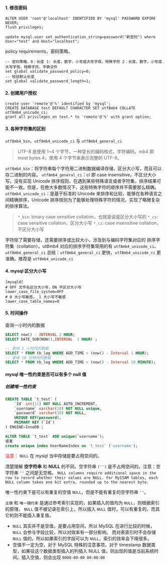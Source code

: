 #### 1. 修改密码

```mysql
ALTER USER 'root'@'localhost' IDENTIFIED BY 'mysql' PASSWORD EXPIRE NEVER;
flush privileges;

update mysql.user set authentication_string=password("新密码") where User="test" and Host="localhost";
```

policy requirements，密码策略。

```mysql
-- 密码策略，0：长度 1: 长度，数字，小写或大写字母，特殊字符 2：长度，数字，小写或大写字母，特殊字符，字典文件
set global validate_password_policy=0;
-- 校验默认长度
set global validate_password_length=1;
```

#### 2. 创建用户授权

```mysql
create user 'remote'@'%' identified by 'mysql';
CREATE DATABASE test DEFAULT CHARACTER SET utf8mb4 COLLATE utf8mb4_unicode_ci;
grant all privileges on test.* to 'remote'@'%' with grant option;
```

#### 3. 各种字符集的区别

`utf8mb4_bin`、`utf8mb4_unicode_ci` 与 `utf8mb4_general_ci`

> UTF-8 是使用 1~4 个字节，一种变长的编码格式，字符编码。mb4 即 most bytes 4，使用 4 个字节来表示完整的 UTF-8。

`utf8mb4_bin`：将字符串每个字符用二进制数据编译存储，区分大小写，而且可以存二进制的内容。
`utf8mb4_general_ci`：*ci* 即 case insensitive，不区分大小写。没有实现 Unicode 排序规则，在遇到某些特殊语言或者字符集，排序结果可能不一致。但是，在绝大多数情况下，这些特殊字符的顺序并不需要那么精确。
`utf8mb4_unicode_ci`：是基于标准的 Unicode 来排序和比较，能够在各种语言之间精确排序，Unicode 排序规则为了能够处理特殊字符的情况，实现了略微复杂的排序算法。

> `*_bin`: binary case sensitive collation，也就是说是区分大小写的
> `*_cs`: case sensitive collation，区分大小写
> `*_ci`: case insensitive collation，不区分大小写

字符除了需要存储，还需要排序或比较大小，涉及到与编码字符集对应的 排序字符集（collation）。ut8mb4 对应的排序字符集常用的有 `utf8mb4_unicode_ci`、`utf8mb4_general_ci`
总结：`utf8mb4_general_ci` 更快，`utf8mb4_unicode_ci` 更准确。推荐是 `utf8mb4_unicode_ci`

#### 4. mysql 区分大小写

```properties
[mysqld]
# OFF 文件名区分大小写，ON 不区分大小写
lower_case_file_system=OFF
# 0 大小写敏感， 1 大小写不敏感
lower_case_table_names=0
```

#### 5. 时间操作

查询一小时内的数据

```sql
SELECT now() - INTERVAL 2 HOUR;
SELECT DATE_SUB(NOW(),INTERVAL  1 HOUR) ;

-- 查询 1 小时内的数据
SELECT * FROM tb_log WHERE ADD_TIME > (now() - Interval 1 HOUR);
-- 查询 10 分钟内的数据
SELECT * FROM tb_log WHERE ADD_TIME > (now() - Interval 10 MINUTE);
```

#### mysql 唯一性约束是否可以有多个 null 值

##### 创建唯一性约束

```sql
CREATE TABLE `t_test` (
    `Id` int(11) NOT NULL AUTO_INCREMENT, 
    `username` varchar(18) NOT NULL unique, 
    `password` varchar(18) NOT NULL, 
    UNIQUE KEY(password),
    PRIMARY KEY (`Id`) 
) ENGINE=InnoDB ;
---
ALTER TABLE `t_test` ADD unique(`username`);
或者
create unique index UserNameIndex on 't_test' ('username');
```

<font color="red">注意：</font> `NULL` 在 *mysql* 当中存储是要占用空间的。

清楚理解 **空字符串** 和 **NULL** 的不同。空字符串 `('')` 是不占用空间的。注意：空字符串 `''` 之间是无空格。
`NULL columns require additional space in the row to record whether their values are NULL. For MyISAM tables, each NULL column takes one bit extra, rounded up to the nearest byte.`

唯一性约束下是可以有重复的空值 `NULL`，但是不能有重复的空字符串 `''`。

`主键` 和 `唯一键约束` 是通过参考索引实现的，如果插入的值均为 `NULL`，则根据索引的原理， `NULL` 值不被记录在索引上，所以插入 `NULL` 值时，可以有重复的，而其它的则不能插入重复值。

- `NULL` 其实并不是空值，是要占用空间，所以 MySQL 在进行比较的时候，`NULL` 会参与字段比较，所以对效率有一部分影响。
而对表索引时不会存储 `NULL` 值的，所以如果索引的字段可以为 `NULL`，索引的效率会下降很多。
- 空值不一定为空，对于 MySQL 特殊的注意事项，对于 timestamp 数据类型，如果往这个数据类型插入的列插入 NULL 值，则出现的值是当前系统时间。插入空值，则会出现  `0000-00-00 00:00:00`
